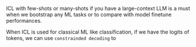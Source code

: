 ICL with few-shots or many-shots if you have a large-context LLM is a must when we bootstrap any ML tasks or to compare with model finetune performances. 

When ICL is used for classical ML like classification, if we have the logits of tokens, we can use `constrainded decoding` to